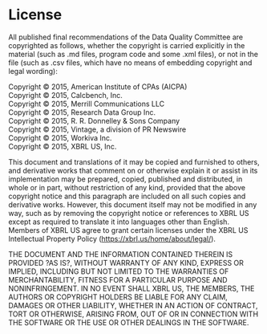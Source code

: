 # License

All published final recommendations of the Data Quality Committee are copyrighted as follows, whether the copyright is carried explicitly in the material (such as .md files, program code and some .xml files), or not in the file (such as .csv files, which have no means of embedding copyright and legal wording):

Copyright © 2015, American Institute of CPAs (AICPA)  
Copyright © 2015, Calcbench, Inc.  
Copyright © 2015, Merrill Communications LLC  
Copyright © 2015, Research Data Group Inc.  
Copyright © 2015, R. R. Donnelley & Sons Company  
Copyright © 2015, Vintage, a division of PR Newswire  
Copyright © 2015, Workiva Inc.  
Copyright © 2015, XBRL US, Inc.  

This document and translations of it may be copied and furnished to others, and derivative works that comment on or otherwise explain it or assist in its implementation may be prepared, copied, published and distributed, in whole or in part, without restriction of any kind, provided that the above copyright notice and this paragraph are included on all such copies and derivative works. However, this document itself may not be modified in any way, such as by removing the copyright notice or references to XBRL US except as required to translate it into languages other than English. Members of XBRL US agree to grant certain licenses under the XBRL US Intellectual Property Policy (https://xbrl.us/home/about/legal/).

THE DOCUMENT AND THE INFORMATION CONTAINED THEREIN IS PROVIDED ?AS IS?, WITHOUT WARRANTY OF ANY KIND, EXPRESS OR IMPLIED, INCLUDING BUT NOT LIMITED TO THE WARRANTIES OF MERCHANTABILITY, FITNESS FOR A PARTICULAR PURPOSE AND NONINFRINGEMENT.  IN NO EVENT SHALL XBRL US, THE MEMBERS, THE AUTHORS OR COPYRIGHT HOLDERS BE LIABLE FOR ANY CLAIM, DAMAGES OR OTHER LIABILITY, WHETHER IN AN ACTION OF CONTRACT, TORT OR OTHERWISE, ARISING FROM, OUT OF OR IN CONNECTION WITH THE SOFTWARE OR THE USE OR OTHER DEALINGS IN THE SOFTWARE.

